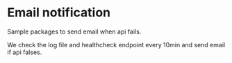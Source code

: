 # Email notification

Sample packages to send email when api fails.  

We check the log file and healthcheck endpoint every 10min and send email if api falses.